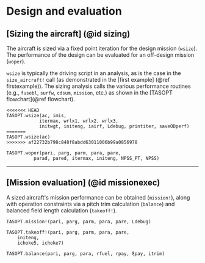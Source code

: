# Design and evaluation

## [Sizing the aircraft] (@id sizing)

The aircraft is sized via a fixed point iteration for the design mission (`wsize`). The performance of the design can be evaluated for an off-design mission (`woper`).

`wsize` is typically the driving script in an analysis, as is the case in the `size_aircraft!` call (as demonstrated in the [first example] (@ref firstexample)). The sizing analysis calls the various performance routines (e.g., `fusebl`, `surfw`, `cdsum`, `mission`, etc.) as shown in the [TASOPT flowchart](@ref flowchart).

```@docs
<<<<<<< HEAD
TASOPT.wsize(ac, imis,
            itermax, wrlx1, wrlx2, wrlx3,
            initwgt, initeng, iairf, Ldebug, printiter, saveODperf)
=======
TASOPT.wsize(ac)
>>>>>>> af22732b798c848f8abdd63011006b99a0856978

TASOPT.woper(pari, parg, parm, para, pare, 
          parad, pared, itermax, initeng, NPSS_PT, NPSS)
```
---

## [Mission evaluation] (@id missionexec)
A sized aircraft's mission performance can be obtained (`mission!`), along with operation constraints via a pitch trim calculation (`balance`) and balanced field length calculation (`takeoff!`).

```@docs
TASOPT.mission!(pari, parg, parm, para, pare, Ldebug)

TASOPT.takeoff!(pari, parg, parm, para, pare,
    initeng,
    ichoke5, ichoke7)

TASOPT.balance(pari, parg, para, rfuel, rpay, ξpay, itrim)

```

